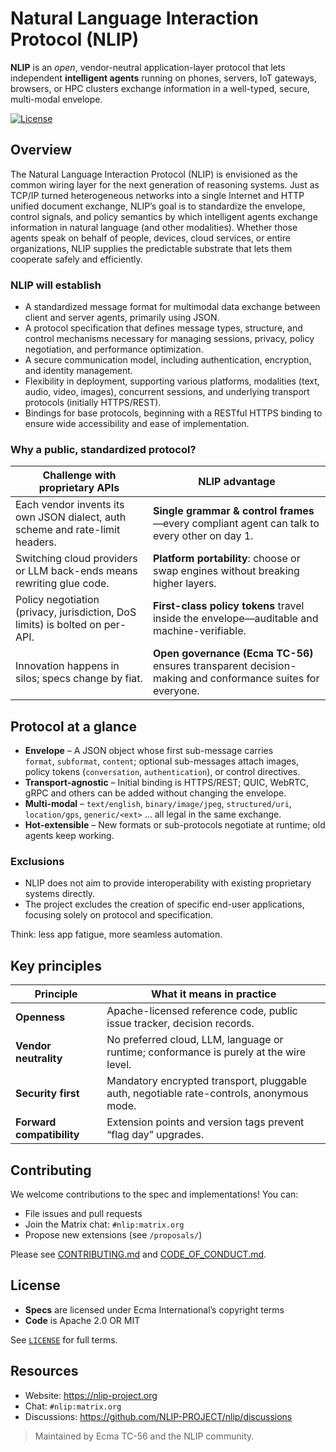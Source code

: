 # Natural Language Interaction Protocol (NLIP)

**NLIP** is an *open*, vendor-neutral application-layer protocol that lets independent **intelligent agents** running on phones, servers, IoT gateways, browsers, or HPC clusters exchange information in a well-typed, secure, multi-modal envelope. 

[![License](https://img.shields.io/badge/License-Apache--2.0-blue)](./LICENSE)

## Overview

The Natural Language Interaction Protocol (NLIP) is envisioned as the common wiring layer for the next generation of reasoning systems. Just as TCP/IP turned heterogeneous networks into a single Internet and HTTP unified document exchange, NLIP’s goal is to standardize the envelope, control signals, and policy semantics by which intelligent agents exchange information in natural language (and other modalities). Whether those agents speak on behalf of people, devices, cloud services, or entire organizations, NLIP supplies the predictable substrate that lets them cooperate safely and efficiently.

### NLIP will establish
- A standardized message format for multimodal data exchange between client and server agents, primarily using JSON.
- A protocol specification that defines message types, structure, and control mechanisms necessary for managing sessions, privacy, policy negotiation, and performance optimization.
- A secure communication model, including authentication, encryption, and identity management.
- Flexibility in deployment, supporting various platforms, modalities (text, audio, video, images), concurrent sessions, and underlying transport protocols (initially HTTPS/REST).
- Bindings for base protocols, beginning with a RESTful HTTPS binding to ensure wide accessibility and ease of implementation.

### Why a public, standardized protocol?

| Challenge with proprietary APIs | NLIP advantage |
|---------------------------------|----------------|
| Each vendor invents its own JSON dialect, auth scheme and rate-limit headers. | **Single grammar & control frames**—every compliant agent can talk to every other on day 1. |
| Switching cloud providers or LLM back-ends means rewriting glue code. | **Platform portability**: choose or swap engines without breaking higher layers. |
| Policy negotiation (privacy, jurisdiction, DoS limits) is bolted on per-API. | **First-class policy tokens** travel inside the envelope—auditable and machine-verifiable. |
| Innovation happens in silos; specs change by fiat. | **Open governance (Ecma TC-56)** ensures transparent decision-making and conformance suites for everyone. |

## Protocol at a glance

* **Envelope** – A JSON object whose first sub-message carries  
  `format`, `subformat`, `content`; optional sub-messages attach images,
  policy tokens (`conversation`, `authentication`), or control directives.
* **Transport-agnostic** – Initial binding is HTTPS/REST; QUIC,
  WebRTC, gRPC and others can be added without changing the envelope.
* **Multi-modal** – `text/english`, `binary/image/jpeg`,
  `structured/uri`, `location/gps`, `generic/<ext>` … all legal in the
  same exchange.
* **Hot-extensible** – New formats or sub-protocols negotiate at
  runtime; old agents keep working.

### Exclusions
- NLIP does not aim to provide interoperability with existing proprietary systems directly.
- The project excludes the creation of specific end-user applications, focusing solely on protocol and specification.

Think: less app fatigue, more seamless automation.

## Key principles

| Principle | What it means in practice |
|-----------|---------------------------|
| **Openness** | Apache-licensed reference code, public issue tracker, decision records. |
| **Vendor neutrality** | No preferred cloud, LLM, language or runtime; conformance is purely at the wire level. |
| **Security first** | Mandatory encrypted transport, pluggable auth, negotiable rate-controls, anonymous mode. |
| **Forward compatibility** | Extension points and version tags prevent “flag day” upgrades. |

## Contributing

We welcome contributions to the spec and implementations! You can:

- File issues and pull requests
- Join the Matrix chat: `#nlip:matrix.org`
- Propose new extensions (see `/proposals/`)

Please see [CONTRIBUTING.md](CONTRIBUTING.md) and [CODE_OF_CONDUCT.md](CODE_OF_CONDUCT.md).

## License

- **Specs** are licensed under Ecma International’s copyright terms
- **Code** is Apache 2.0 OR MIT

See [`LICENSE`](LICENSE) for full terms.

## Resources

- Website: https://nlip-project.org
- Chat: `#nlip:matrix.org`
- Discussions: https://github.com/NLIP-PROJECT/nlip/discussions

> Maintained by Ecma TC-56 and the NLIP community.

